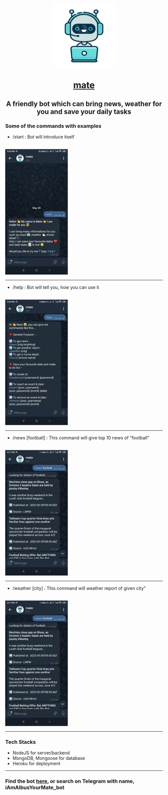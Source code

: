 
<p align="center">
 <img src="images/botpic.jpg" alt="drawing" height="200" width="200"> 
</p>

<a href="http://t.me/iAmAlbusYourMate_bot"><h1 align="center">mate</h1></a>


<h2 align="center"> A friendly bot which can bring news, weather for you and save your daily tasks </h2>

<h3>Some of the commands with examples</h3>

- /start : Bot will introduce itself

<br>
<img src="images/botStartCommand.jpeg" alt="drawing" height="400" width="200"> 

--- 

- /help : Bot will tell you, how you can use it

<br>
<img src="images/botHelpCommand.jpeg" alt="drawing" height="400" width="200">

---

- /news [football] : This command will give top 10 news of "football"

<br>
<img src="images/botNewsCommand.jpeg" alt="drawing" height="400" width="200">

---

- /weather [city] : This command will weather report of given city"

<br>
<img src="images/botNewsCommand.jpeg" alt="drawing" height="400" width="200">

---

<h3>Tech Stacks</h3>

- NodeJS for server/backend
- MongoDB, Mongoose for database
- Heroku for deployment

--- 

<h3>Find the bot <a href="http://t.me/iAmAlbusYourMate_bot">here</a>, or search on Telegram with name, iAmAlbusYourMate_bot</h3>

<!-- <a href="https://soshace.com/building-a-telegram-bot-with-node-js/">Resource to study for it</a>
<a href="https://stackoverflow.com/questions/18552846/no-web-processes-running-django-in-heroku">Resource to study for it</a> -->